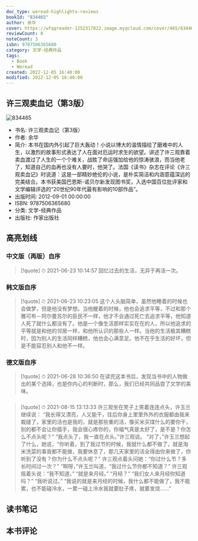 ```yaml
---
doc_type: weread-highlights-reviews
bookId: "834465"
author: 余华
cover: https://wfqqreader-1252317822.image.myqcloud.com/cover/465/834465/t7_834465.jpg
reviewCount: 0
noteCount: 3
isbn: 9787506365680
category: 文学-经典作品
tags:
  - Book
  - Weread
created: 2022-12-05 16:40:00
modified: 2022-12-05 16:40:00
---
```


## 许三观卖血记（第3版）

![834465](https://wfqqreader-1252317822.image.myqcloud.com/cover/465/834465/t7_834465.jpg)
- 书名: 许三观卖血记（第3版）
- 作者: 余华
- 简介: 本书在国内外引起了巨大轰动！小说以博大的温情描绘了磨难中的人生，以激烈的故事形式表达了人在面对厄运时求生的欲望。讲述了许三观靠着卖血渡过了人生的一个个难关，战胜了命运强加给他的惊涛骇浪，而当他老了，知道自己的血再也没有人要时，他哭了。法国《读书》杂志在评论《许三观卖血记》时说道：这是一部精妙绝伦的小说，是朴实简洁和内涵意蕴深远的完美结合。本书获美国巴恩斯-诺贝尔新发现图书奖，入选中国百位批评家和文学编辑评选的“20世纪90年代最有影响的10部作品”。
- 出版时间: 2012-09-01 00:00:00
- ISBN: 9787506365680
- 分类: 文学-经典作品
- 出版社: 作家出版社

## 高亮划线

### 中文版（再版）自序


> [!quote] ⏱ 2021-06-23 10:14:57
> 回忆过去的生活，无异于再活一次。
 


### 韩文版自序


> [!quote] ⏱ 2021-06-23 10:23:05
> 这个人头脑简单，虽然他睡着的时候也会做梦，但是他没有梦想。当他醒着的时候，他也会追求平等，不过和那个雅可布－阿尔曼苏尔的臣民不一样，他才不会通过死亡去追求平等，他知道人死了就什么都没有了。他是一个像生活那样实实在在的人，所以他追求的平等就是和他的邻居一样，和他所认识的那些人一样。当他的生活极其糟糕时，因为别人的生活同样糟糕，他也会心满意足。他不在乎生活的好坏，但是不能容忍别人和他不一样。
 


### 德文版自序


> [!quote] ⏱ 2021-06-28 10:36:50
> 在读完这本书后，发现当书中的人物做出的某个选择，也是你内心的判断时，那么，我们已经共同品尝了文学的美味。
 


### 


> [!quote] ⏱ 2021-08-15 13:13:33
> 许三观坐在凳子上笑着连连点头，许玉兰继续说： “我长得又漂亮，人又能干，往后你身上里里外外的衣服都由我来裁缝了，家里的活也是我的，就是那些重的活，像买米买煤什么的要你干，别的都不会让你插手，我会很心疼你的，你福气真是太好了，是不是？你怎么不点头呢？” “我点头了，我一直在点头。”许三观说。 “对了，”许玉兰想起了什么，她说，“你听着，到了我过节的时候，我就什么都不做了，就是淘米洗菜的事我都不能做，我要休息了，那几天家里的活全得由你来做了，你听到了没有？你为什么不点头呢？” 许三观点着头问她：“你过什么节？多长时间过一次？” “啊呀，”许玉兰叫道，“我过什么节你都不知道？” 许三观摇着头说：“我不知道。” “就是来月经。” “月经？” “我们女人来月经你知道吗？” “我听说过。” “我说的就是来月经的时候，我什么都不能做了，我不能累，也不能碰冷水，一累一碰上冷水我就要肚子疼，就要发烧……”
 



## 读书笔记


## 本书评论

